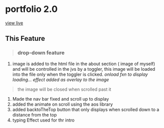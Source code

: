 # portfolio 2.0
[view live](https://www.stainlezzking.github.io)

## This Feature 
> ### drop-down feature

1. image is added to the html file in the about section ( image of myself)
and will be controlled in the jvs by a toggler, this image will be loaded into the file only when the toggler is clicked. _onload fxn to display loading... effect added as overlay to the image_
> the image will be closed when scrolled past it 

1. Made the nav bar fixed and scroll up to display
1. added the animate on scroll using the aos library
1. added backtoTheTop button that only displays when scrolled down to a distance from the top
1. typing Effect used for thr intro 
